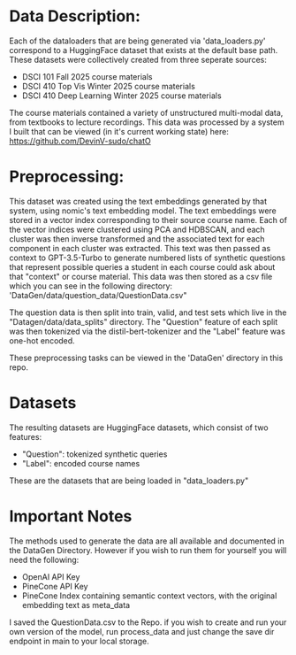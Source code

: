 # Data Description:
Each of the dataloaders that are being generated via 'data_loaders.py' correspond to a HuggingFace dataset that exists at the default base path.
These datasets were collectively created from three seperate sources:

- DSCI 101 Fall 2025 course materials
- DSCI 410 Top Vis Winter 2025 course materials
- DSCI 410 Deep Learning Winter 2025 course materials  

The course materials contained a variety of unstructured multi-modal data, from textbooks to lecture recordings. This data was processed by a system I built
that can be viewed (in it's current working state) here: https://github.com/DevinV-sudo/chatO

# Preprocessing:

This dataset was created using the text embeddings generated by that system, using nomic's text embedding model. The text embeddings were stored in a vector index corresponding to their source course name. Each of the vector indices were clustered using PCA and HDBSCAN, and each cluster was then inverse transformed and the associated text for each component in each cluster was extracted. This text was then passed as context to GPT-3.5-Turbo to generate numbered lists of synthetic questions that represent possible queries a student in each course could ask about that "context" or course material. This data was then stored as a csv file which you can see in the following directory: 'DataGen/data/question_data/QuestionData.csv"

The question data is then split into train, valid, and test sets which live in the "Datagen/data/data_splits" directory. The "Question" feature of each split was then tokenized via the distil-bert-tokenizer and the "Label" feature was one-hot encoded.

These preprocessing tasks can be viewed in the 'DataGen' directory in this repo.

# Datasets

The resulting datasets are HuggingFace datasets, which consist of two features: 
- "Question": tokenized synthetic queries
- "Label": encoded course names

These are the datasets that are being loaded in "data_loaders.py"

# Important Notes

The methods used to generate the data are all available and documented in the DataGen Directory. However if you wish to run them for yourself you will need the following:

- OpenAI API Key
- PineCone API Key
- PineCone Index containing semantic context vectors, with the original embedding text as meta_data

I saved the QuestionData.csv to the Repo. if you wish to create and run your own version of the model, run process_data and just change the save dir endpoint in main to your local storage.


